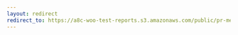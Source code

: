 ```yaml
---
layout: redirect
redirect_to: https://a8c-woo-test-reports.s3.amazonaws.com/public/pr-merge/45366/e2e/index.html
---
```


